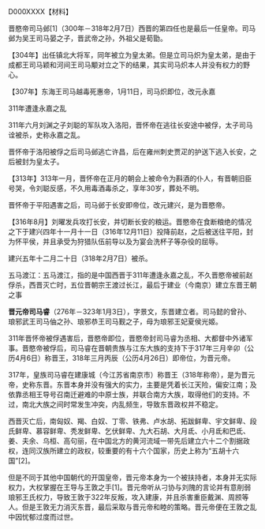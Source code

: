 D000XXXX【材料】



晋愍帝司马邺[1]（300年－318年2月7日）西晋的第四任也是最后一任皇帝。司马邺为吴王司马晏之子，晋武帝之孙，外祖父是荀勖。

【304年】出任镇北大将军，同年被立为皇太弟。但是立司马炽为皇太弟，是由于成都王司马颖和河间王司马颙对立之下的结果，其实司马炽本人并没有权力的野心。

【307年】东海王司马越毒死惠帝，1月11日，司马炽即位，改元永嘉

311年遭逢永嘉之乱

311年六月刘渊之子刘聪的军队攻入洛阳，晋怀帝在逃往长安途中被俘，太子司马诠被杀，史称永嘉之乱。

晋怀帝于洛阳被俘之后司马邺逃亡许昌，后在雍州刺史贾疋的护送下逃入长安，之后被封为皇太子。

【313年】313年一月，晋怀帝在正月的朝会上被命令为斟酒的仆人，有晋朝旧臣号哭，令刘聪反感，不久用毒酒毒杀之，享年30岁，葬处不明。

晋怀帝于平阳遇害之后，司马邺于长安即帝位，改元建兴，是为晋愍帝。

【316年8月】刘曜发兵攻打长安，并切断长安的粮运。晋愍帝在食断粮绝的情况之下于建兴四年十一月十一日（316年12月11日）投降前赵，之后被送往平阳，封为怀平侯，并且承受为狩猎队伍前导以及为宴会洗杯子等杂役的屈辱。

建兴五年十二月二十日（318年2月7日）被杀。

五马渡江：五马渡江，指的是中国西晋于311年遭逢永嘉之乱，不久晋愍帝被前赵俘杀，西晋灭亡时，五位晋朝宗王渡过长江，最后于建业（今南京）建立东晋王朝之事



**晋元帝司马睿**（276年－323年1月3日），字景文，东晋建立者。司马懿的曾孙、琅邪武王司马伷之孙、琅邪恭王司马觐之子，母为琅邪王妃夏侯光姬。



311年晋怀帝被俘遇害后，晋愍帝即位，晋愍帝封司马睿为丞相、大都督中外诸军事。晋愍帝被俘后，司马睿在晋朝贵族与江东大族的支持下于317年三月辛卯（公历4月6日）称晋王，318年三月丙辰（公历4月26日）即帝位，为晋元帝。

317年，皇族司马睿在建康城（今江苏省南京市）称晋王（318年称帝），是为晋元帝，史称东晋。东晋本身并没有强大的实力，主要是凭着长江天险，偏安江南；及依靠丞相王导号召南迁避难的中原士族，并联合南方大族，取得他们的支持。不过，南北大族之间时常发生冲突，内乱频生，导致东晋政权并不稳定。



西晋灭亡后，南匈奴、羯、白奴、丁零、铁弗、卢水胡、拓跋鲜卑、宇文鲜卑、段氏鲜卑、慕容鲜卑、秃发鲜卑、乞伏鲜卑、九大石胡、大月氐、小月氐和巴氐、姜、夫余、乌桓、高句丽，在中国北方的黄河流域一带先后建立六十二个割据政权，连同汉族所建立的政权，较重要的有十六个国家，历史上称为“五胡十六国”[2]。



但是不同于其他中国朝代的开国皇帝，晋元帝本身为一个被扶持者，本身并无实际权力，大权掌握在王导与王敦之手[1]。晋元帝听从刁协与刘隗的言论并有意削弱琅邪王氏权力，导致王敦于322年反叛，攻入建康，并且杀害重臣戴渊、周𫖮等人。但是王敦无力消灭东晋，最后采取与晋元帝和睦的策略。晋元帝便在王敦之乱中因忧郁过度而过世。

